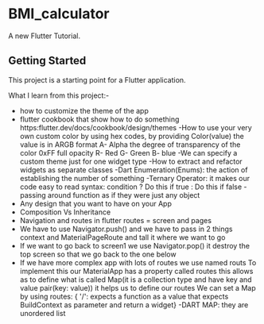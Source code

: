 # BMI_calculator

A new Flutter Tutorial.

## Getting Started

This project is a starting point for a Flutter application.

What I learn from this project:-
- how to customize the theme of the app 
- flutter cookbook that show how to do something
https:flutter.dev/docs/cookbook/design/themes
-How to use your very own custom color by using hex codes,
by providing Color(value) the value is in ARGB format
A- Alpha the degree of transparency of the color 0xFF full opacity
R- Red
G- Green
B- blue
-We can specify a custom theme just for one widget type
-How to extract and refactor widgets as separate classes
-Dart Enumeration(Enums): the action of establishing the number of something
-Ternary Operator: it makes our code easy to read 
syntax: condition ? Do this if true : Do this if false
-passing around function as if they were just any object
- Any design that you want to have on your App
- Composition Vs Inheritance 
- Navigation and routes in flutter
routes = screen and pages
- We have to use Navigator.push() and we have to pass in 2 things context and MaterialPageRoute and 
tall it where we want to go
- If we want to go back to screen1 we use Navigator.pop() it destroy the top screen so that we go 
back to the one below 
- If we have more complex app with lots of routes we use named routs 
To implement this our MaterialApp has a property called routes this allows as to define what is 
called Map(it is a collection type and have key and value pair(key: value)) it helps us to define our routes
We can set a Map by using routes: { '/': expects a function as a value that expects BuildContext as 
parameter and return a widget}
-DART MAP: they are unordered list

